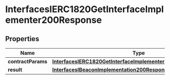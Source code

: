 
# InterfacesIERC1820GetInterfaceImplementer200Response

## Properties
Name | Type | Description | Notes
------------ | ------------- | ------------- | -------------
**contractParams** | [**InterfacesIERC1820GetInterfaceImplementerRequestContractParams**](InterfacesIERC1820GetInterfaceImplementerRequestContractParams.md) |  | 
**result** | [**InterfacesIBeaconImplementation200ResponseResult**](InterfacesIBeaconImplementation200ResponseResult.md) |  | 



